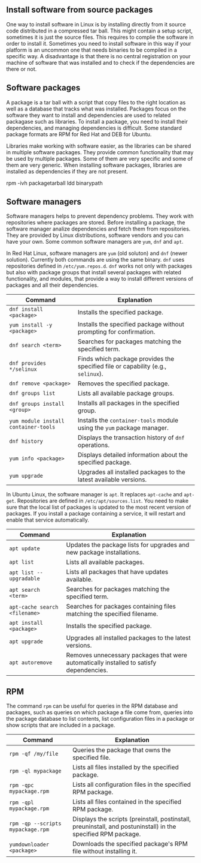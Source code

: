## Install software from source packages

One way to install software in Linux is by installing directly from it source code distributed in a compressed tar ball. This might contain a setup script, sometimes it is just the source files. This requires to complie the software in order to install it. Sometimes you need to install software in this way if your platform is an uncommon one that needs binaries to be compiled in a specific way. A disadvantage is that there is no central registration on your machine of software that was installed and to check if the dependencies are there or not.

## Software packages

A package is a tar ball with a script that copy files to the right location as well as a database that tracks what was installed. Packages focus on the software they want to install and dependencies are used to related packagase such as libraries. To install a package, you need to install their dependencies, and managing dependencies is difficult. Some standard package formats are RPM for Red Hat and DEB for Ubuntu.

Libraries make working with software easier, as the libraries can be shared in multiple software packages. They provide common functionality that may be used by multiple packages. Some of them are very specific and some of them are very generic. When installing software packages, libraries are installed as dependencies if they are not present.

rpm -ivh packagetarball
ldd binarypath

## Software managers

Software managers helps to prevent dependency problems. They work with repositories where packages are stored. Before installing a package, the software manager analize dependencies and fetch them from repositories. They are provided by Linux distributions, software vendors and you can have your own. Some common software managers are `yum`, `dnf` and `apt`.

In Red Hat Linux, software managers are `yum` (old soluton) and `dnf` (newer solution). Currently both commands are using the same binary. `dnf` uses repositories defined in `/etc/yum.repos.d`. `dnf` works not only with packages but also with package groups that install several packages with related functionality, and modules, that provide a way to install different versions of packages and all their dependencies.

| Command                                      | Explanation                                                                                      |
|----------------------------------------------|--------------------------------------------------------------------------------------------------|
| `dnf install <package>`                      | Installs the specified package.                                                                  |
| `yum install -y <package>`                   | Installs the specified package without prompting for confirmation.                               |
| `dnf search <term>`                          | Searches for packages matching the specified term.                                               |
| `dnf provides */selinux`                     | Finds which package provides the specified file or capability (e.g., `selinux`).                  |
| `dnf remove <package>`                       | Removes the specified package.                                                                   |
| `dnf groups list`                            | Lists all available package groups.                                                              |
| `dnf groups install <group>`                 | Installs all packages in the specified group.                                                    |
| `yum module install container-tools`         | Installs the `container-tools` module using the `yum` package manager.                           |
| `dnf history`                                | Displays the transaction history of `dnf` operations.                                            |
| `yum info <package>`                         | Displays detailed information about the specified package.                                       |
| `yum upgrade`                                | Upgrades all installed packages to the latest available versions.                                |

In Ubuntu Linux, the software manager is `apt`. It replaces `apt-cache` and `apt-get`. Repositories are defined in `/etc/apt/sources.list`. You need to make sure that the local list of packages is updated to the most recent version of packages. If you install a package containing a service, it will restart and enable that service automatically.

| Command                            | Explanation                                                                                       |
|------------------------------------|---------------------------------------------------------------------------------------------------|
| `apt update`                       | Updates the package lists for upgrades and new package installations.                             |
| `apt list`                         | Lists all available packages.                                                                     |
| `apt list --upgradable`            | Lists all packages that have updates available.                                                   |
| `apt search <term>`                | Searches for packages matching the specified term.                                                |
| `apt-cache search <filename>`      | Searches for packages containing files matching the specified filename.                           |
| `apt install <package>`            | Installs the specified package.                                                                   |
| `apt upgrade`                      | Upgrades all installed packages to the latest versions.                                           |
| `apt autoremove`                   | Removes unnecessary packages that were automatically installed to satisfy dependencies.           |

## RPM

The command `rpm` can be useful for queries in the RPM database and packages, such as queries on which package a file come from, queries into the package database to list contents, list configuration files in a package or show scripts that are included in a package.

| Command                                 | Explanation                                                                                       |
|-----------------------------------------|---------------------------------------------------------------------------------------------------|
| `rpm -qf /my/file`                      | Queries the package that owns the specified file.                                                 |
| `rpm -ql mypackage`                     | Lists all files installed by the specified package.                                               |
| `rpm -qpc mypackage.rpm`                | Lists all configuration files in the specified RPM package.                                       |
| `rpm -qpl mypackage.rpm`                | Lists all files contained in the specified RPM package.                                           |
| `rpm -qp --scripts mypackage.rpm`       | Displays the scripts (preinstall, postinstall, preuninstall, and postuninstall) in the specified RPM package. |
| `yumdownloader <package>`               | Downloads the specified package's RPM file without installing it.                                 |
